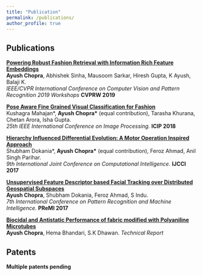 ```yaml
---
title: "Publication"
permalink: /publications/
author_profile: true
---
```


## Publications

<b>[Powering Robust Fashion Retrieval with Information Rich Feature Embeddings](../publications/cvprw2019)</b> <br>
<b>Ayush Chopra</b>, Abhishek Sinha, Mausoom Sarkar, Hiresh Gupta, K Ayush, Balaji K. <br><i>IEEE/CVPR International Conference on Computer Vision and Pattern Recognition 2019 Workshops</i> <b>CVPRW 2019</b>

<b>[Pose Aware Fine Grained Visual Classification for Fashion](../publications/FGVC)</b> <br>
Kushagra Mahajan\*, <b>Ayush Chopra\*</b> (equal contribution), Tarasha Khurana, Chetan Arora, Isha Gupta. <br><i>25th IEEE International Conference on Image Processing.</i> <b>ICIP 2018</b>

<b>[Hierarchy Influenced Differential Evolution: A Motor Operation Inspired Approach](../publications/HIDE)</b> <br>
Shubham Dokania\*, <b>Ayush Chopra\*</b> (equal contribution), Feroz Ahmad, Anil Singh Parihar. <br><i>9th International Joint Conference on Computational Intelligence.</i> <b>IJCCI 2017</b>

<b>[Unsupervised Feature Descriptor based Facial Tracking over Distributed Geospatial Subspaces](../publications/PReMI)</b><br>
<b>Ayush Chopra</b>, Shubham Dokania, Feroz Ahmad, S Indu. <br><i>7th International Conference on Pattern Recognition and Machine Intelligence.</i> <b>PReMI 2017</b>

<b>[Biocidal and Antistatic Performance of fabric modified with Polyaniline Microtubes](../publications/chem)</b><br>
<b>Ayush Chopra</b>, Hema Bhandari, S.K Dhawan. <i>Technical Report</i>


## Patents

<b>Multiple patents pending</b>